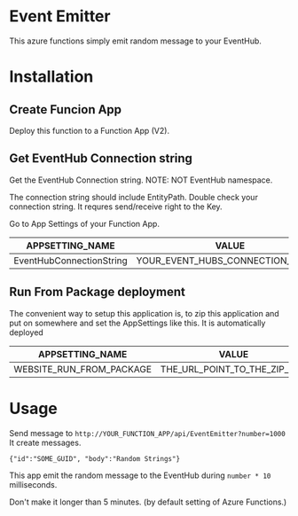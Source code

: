 # Event Emitter

This azure functions simply emit random message to your EventHub. 

# Installation

## Create Funcion App 

Deploy this function to a Function App (V2).

## Get EventHub Connection string 

Get the EventHub Connection string. 
NOTE: NOT EventHub namespace. 

The connection string should include EntityPath. Double check your connection string. It requres send/receive right to the Key. 

Go to App Settings of your Function App. 

| APPSETTING_NAME | VALUE |
|--|--|
| EventHubConnectionString | YOUR_EVENT_HUBS_CONNECTION_STRING |

## Run From Package deployment

The convenient way to setup this application is, to zip this application and put on somewhere and set the AppSettings like this. It is automatically deployed

| APPSETTING_NAME | VALUE |
|--|--|
| WEBSITE_RUN_FROM_PACKAGE | THE_URL_POINT_TO_THE_ZIP_FILE |

# Usage 

Send message to `http://YOUR_FUNCTION_APP/api/EventEmitter?number=1000` It create messages. 

```
{"id":"SOME_GUID", "body":"Random Strings"}
```

This app emit the random message to the EventHub during `number * 10` milliseconds. 

Don't make it longer than 5 minutes. (by default setting of Azure Functions.)

